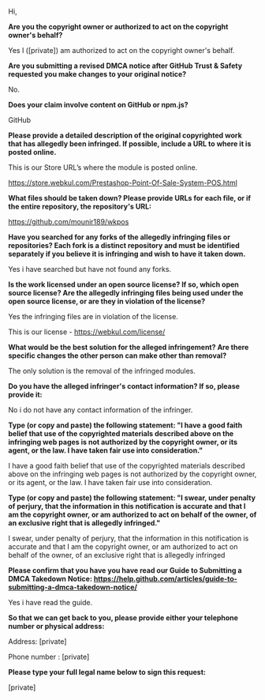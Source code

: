 Hi,



**Are you the copyright owner or authorized to act on the copyright owner's behalf?**

Yes I ([private]) am authorized to act on the copyright owner's behalf.



**Are you submitting a revised DMCA notice after GitHub Trust & Safety requested you make changes to your original notice?**

No.



**Does your claim involve content on GitHub or npm.js?**

GitHub



**Please provide a detailed description of the original copyrighted work that has allegedly been infringed. If possible, include a URL to where it is posted online.**



This is our Store URL’s where the module is posted online.



https://store.webkul.com/Prestashop-Point-Of-Sale-System-POS.html



**What files should be taken down? Please provide URLs for each file, or if the entire repository, the repository's URL:**



https://github.com/mounir189/wkpos





**Have you searched for any forks of the allegedly infringing files or repositories? Each fork is a distinct repository and must be identified separately if you believe it is infringing and wish to have it taken down.**



Yes i have searched but have not found any forks.





**Is the work licensed under an open source license? If so, which open source license? Are the allegedly infringing files being used under the open source license, or are they in violation of the license?**



Yes the infringing files are in violation of the license.

This is our license - https://webkul.com/license/





**What would be the best solution for the alleged infringement? Are there specific changes the other person can make other than removal?**



The only solution is the removal of the infringed modules.





**Do you have the alleged infringer's contact information? If so, please provide it:**



No i do not have any contact information of the infringer.





**Type (or copy and paste) the following statement: "I have a good faith belief that use of the copyrighted materials described above on the infringing web pages is not authorized by the copyright owner, or its agent, or the law. I have taken fair use into consideration."**



I have a good faith belief that use of the copyrighted materials described above on the infringing web pages is not authorized by the copyright owner, or its agent, or the law. I have taken fair use into consideration.





**Type (or copy and paste) the following statement: "I swear, under penalty of perjury, that the information in this notification is accurate and that I am the copyright owner, or am authorized to act on behalf of the owner, of an exclusive right that is allegedly infringed."**



I swear, under penalty of perjury, that the information in this notification is accurate and that I am the copyright owner, or am authorized to act on behalf of the owner, of an exclusive right that is allegedly infringed





**Please confirm that you have you have read our Guide to Submitting a DMCA Takedown Notice: https://help.github.com/articles/guide-to-submitting-a-dmca-takedown-notice/**

Yes i have read the guide.



**So that we can get back to you, please provide either your telephone number or physical address:**

Address: [private]

Phone number : [private]



**Please type your full legal name below to sign this request:**

[private]

